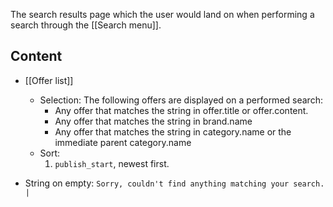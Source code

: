 The search results page which the user would land on when performing a search through the [[Search menu]].

## Content
* [[Offer list]]  
  * Selection: The following offers are displayed on a performed search:
    * Any offer that matches the string in offer.title or offer.content.
    * Any offer that matches the string in brand.name
    * Any offer that matches the string in category.name or the immediate parent category.name
  * Sort: 
    1. `publish_start`, newest first. 

* String on empty: `Sorry, couldn't find anything matching your search. | ` 